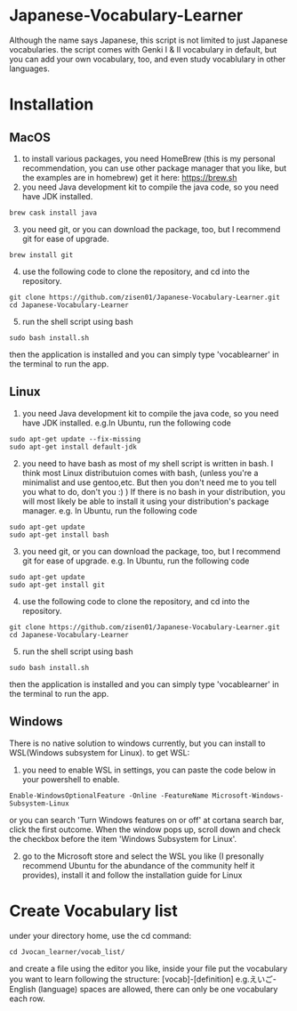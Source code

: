 # Japanese-Vocabulary-Learner
Although the name says Japanese, this script is not limited to just Japanese vocabularies.
the script comes with Genki I & II vocabulary in default, but you can add your own vocabulary, too, and even study vocablulary in other languages.

# Installation
## MacOS
  1. to install various packages, you need HomeBrew (this is my personal recommendation, you can use other package manager that you like, but the examples are in homebrew)
  get it here: https://brew.sh
  2. you need Java development kit to compile the java code, so you need have JDK installed.
  ```
  brew cask install java
  ```
  3. you need git, or you can download the package, too, but I recommend git for ease of upgrade.
  ```
  brew install git
  ```
  4. use the following code to clone the repository, and cd into the repository.
  ```
  git clone https://github.com/zisen01/Japanese-Vocabulary-Learner.git
  cd Japanese-Vocabulary-Learner
  ```
  5. run the shell script using bash
  ```
  sudo bash install.sh
  ```
  then the application is installed and you can simply type 'vocablearner' in the terminal to run the app.
  
## Linux
  1. you need Java development kit to compile the java code, so you need have JDK installed.
  e.g.In Ubuntu, run the following code
  ```
  sudo apt-get update --fix-missing
  sudo apt-get install default-jdk
  ```
  2. you need to have bash as most of my shell script is written in bash.
  I think most Linux distributuion comes with bash, (unless you're a minimalist and use gentoo,etc. But then you don't need me to you tell you what to do, don't you :) )
  If there is no bash in your distribution, you will most likely be able to install it using your distribution's package manager.
  e.g. In Ubuntu, run the following code
  ```
  sudo apt-get update 
  sudo apt-get install bash
  ```
  3. you need git, or you can download the package, too, but I recommend git for ease of upgrade.
  e.g. In Ubuntu, run the following code
  ```
  sudo apt-get update
  sudo apt-get install git
  ```
  4. use the following code to clone the repository, and cd into the repository.
  ```
  git clone https://github.com/zisen01/Japanese-Vocabulary-Learner.git
  cd Japanese-Vocabulary-Learner
  ```
  5. run the shell script using bash
  ```
  sudo bash install.sh
  ```
  then the application is installed and you can simply type 'vocablearner' in the terminal to run the app.
  
## Windows
  There is no native solution to windows currently, but you can install to WSL(Windows subsystem for Linux).
  to get WSL:
  1. you need to enable WSL in settings, you can paste the code below in your powershell to enable.
  ```
  Enable-WindowsOptionalFeature -Online -FeatureName Microsoft-Windows-Subsystem-Linux
  ```
  or you can search 'Turn Windows features on or off' at cortana search bar, click the first outcome. When the window pops up, scroll down and check the checkbox before the item 'Windows Subsystem for Linux'.
  
  2. go to the Microsoft store and select the WSL you like (I presonally recommend Ubuntu for the abundance of the community helf it provides), install it and follow the installation guide for Linux

# Create Vocabulary list
  under your directory home, use the cd command:
  ```
  cd Jvocan_learner/vocab_list/
  ```
  and create a file using the editor you like, inside your file put the vocabulary you want to learn following the structure:
  [vocab]-[definition]
  e.g.えいご-English (language)
  spaces are allowed, there can only be one vocabulary each row.
  
